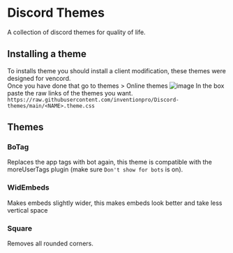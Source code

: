 # Discord Themes
A collection of discord themes for quality of life.

## Installing a theme
To installs theme you should install a client modification, these themes were designed for vencord.\
Once you have done that go to themes > Online themes
![image](https://github.com/user-attachments/assets/4cf69bae-ceae-427f-9b4a-fe9496c0be3e)
In the box paste the raw links of the themes you want.\
`https://raw.githubusercontent.com/inventionpro/Discord-themes/main/<NAME>.theme.css`

## Themes
### BoTag
Replaces the app tags with bot again, this theme is compatible with the moreUserTags plugin (make sure `Don't show for bots` is on).

### WidEmbeds
Makes embeds slightly wider, this makes embeds look better and take less vertical space

### Square
Removes all rounded corners.

